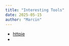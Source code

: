 ```yaml
---
title: "Interesting Tools"
date: 2025-05-15
author: "Marcin"
---
```


- [httpie](https://httpie.io/)
- 